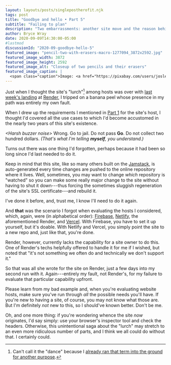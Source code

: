 ```yaml
---
layout: layouts/posts/singlepostherofit.njk
tags: post
title: "Goodbye and hello • Part 5"
subtitle: "Failing to plan"
description: "Two embarrassments: another site move and the reason behind it."
author: Bryce Wray
date: 2020-09-09T14:30:00-05:00
#lastmod
discussionId: "2020-09-goodbye-hello-5"
featured_image: "pencil-two-with-erasers-macro-1277094_3872x2592.jpg"
featured_image_width: 3872
featured_image_height: 2592
featured_image_alt: "Closeup of two pencils and their erasers"
featured_image_caption: |
  <span class="caption">Image: <a href="https://pixabay.com/users/joslex-2276481/?utm_source=link-attribution&amp;utm_medium=referral&amp;utm_campaign=image&amp;utm_content=1277094">Jeff Weese</a>; <a href="https://pixabay.com/?utm_source=link-attribution&amp;utm_medium=referral&amp;utm_campaign=image&amp;utm_content=1277094">Pixabay</a></span>
---
```


Just when I thought the site's "lurch"[^danceRef] among hosts was over with [last week's landing](/posts/2020/09/goodbye-hello-part-4) at [Render](https://render.com), I tripped on a banana peel whose presence in my path was entirely my own fault.

[^danceRef]: Can't call it the "dance" because I [already ran that term into the ground for another purpose](/posts/2019/12/sorta-strange-ssg-trip).

When I drew up the requirements I mentioned in [Part 1](/posts/2020/07/goodbye-hello) for the site's host, I thought I'd covered all the use cases to which I'd become accustomed in the nearly two years of this site's existence.

*\<Harsh buzzer noise>* Wrong. Go to jail. Do not pass **Go**. Do not collect two hundred dollars. *(That's what I'm telling **myself**, you understand.)*

Turns out there was one thing I'd forgotten, perhaps because it had been so long since I'd last needed to do it.

Keep in mind that this site, like so many others built on the [Jamstack](https://jamstack.wtf), is auto-generated every time changes are pushed to the online repository where it lives. Well, sometimes, you may want to change *which* repository is "watched" so you can make some really major change to the site without having to shut it down---thus forcing the sometimes sluggish regeneration of the site's SSL certificate---and rebuild it.

I've done it before, and, trust me, I know I'll need to do it again.

And **that** was the scenario I forgot when evaluating the hosts I considered, which, again, were (in alphabetical order): [Firebase](https://firebase.google.com), [Netlify](https://netlify.com), the aforementioned Render, and [Vercel](https://vercel.com). With Firebase, you have to set it up yourself, but it's doable. With Netlify and Vercel, you simply point the site to a new repo and, just like that, you're done.

Render, however, currently lacks the capability for a site owner to do this. One of Render's techs helpfully offered to handle it for me if I wished, but noted that "it's not something we often do and technically we don't support it."

So that was all she wrote for the site on Render, just a few days into my second run with it. Again---entirely my fault, not Render's, for my failure to evaluate that particular capability upfront.

Please learn from my bad example and, when you're evaluating website hosts, make sure you've run through *all* the possible needs you'll have. If you're new to having a site, of course, you may not know what those are. But I'm definitely *not* new to this, so I should've known better. Don't be me.

Oh, and one more thing: if you're wondering whence the site *now* originates, I'd say simply: use your browser's inspector tool and check the headers. Otherwise, this unintentional saga about the "lurch" may stretch to an even more ridiculous number of parts, and I think we all could do without that. I certainly could.